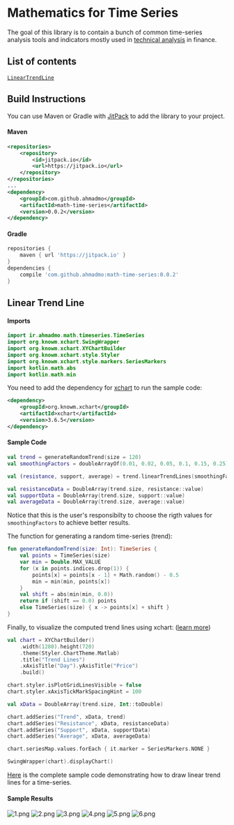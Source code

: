 # Mathematics for Time Series

The goal of this library is to contain a bunch of common time-series analysis tools and indicators mostly used in [technical analysis](https://en.wikipedia.org/wiki/Technical_analysis) in finance.

## List of contents

[`LinearTrendLine`](#linear-trend-line)

## Build Instructions

You can use Maven or Gradle with [JitPack](https://jitpack.io/) to add the library to your project.

#### Maven
```xml
<repositories>
    <repository>
        <id>jitpack.io</id>
        <url>https://jitpack.io</url>
    </repository>
</repositories>
...
<dependency>
    <groupId>com.github.ahmadmo</groupId>
    <artifactId>math-time-series</artifactId>
    <version>0.0.2</version>
</dependency>
```

#### Gradle
```gradle
repositories {		
    maven { url 'https://jitpack.io' }
}
dependencies {
    compile 'com.github.ahmadmo:math-time-series:0.0.2'
}
```

## Linear Trend Line

#### Imports
```kotlin
import ir.ahmadmo.math.timeseries.TimeSeries
import org.knowm.xchart.SwingWrapper
import org.knowm.xchart.XYChartBuilder
import org.knowm.xchart.style.Styler
import org.knowm.xchart.style.markers.SeriesMarkers
import kotlin.math.abs
import kotlin.math.min
```

You need to add the dependency for [xchart](https://knowm.org/open-source/xchart/) to run the sample code:

```xml
<dependency>
    <groupId>org.knowm.xchart</groupId>
    <artifactId>xchart</artifactId>
    <version>3.6.5</version>
</dependency>
```

#### Sample Code
```kotlin
val trend = generateRandomTrend(size = 120)
val smoothingFactors = doubleArrayOf(0.01, 0.02, 0.05, 0.1, 0.15, 0.25)

val (resistance, support, average) = trend.linearTrendLines(smoothingFactors)

val resistanceData = DoubleArray(trend.size, resistance::value)
val supportData = DoubleArray(trend.size, support::value)
val averageData = DoubleArray(trend.size, average::value)
```
Notice that this is the user's responsibilty to choose the rigth values for `smoothingFactors` to achieve better results.

The function for generating a random time-series (trend):

```kotlin
fun generateRandomTrend(size: Int): TimeSeries {
    val points = TimeSeries(size)
    var min = Double.MAX_VALUE
    for (x in points.indices.drop(1)) {
        points[x] = points[x - 1] + Math.random() - 0.5
        min = min(min, points[x])
    }
    val shift = abs(min(min, 0.0))
    return if (shift == 0.0) points
    else TimeSeries(size) { x -> points[x] + shift }
}
```

Finally, to visualize the computed trend lines using xchart: ([learn more](https://knowm.org/open-source/xchart/xchart-example-code/))
```kotlin
val chart = XYChartBuilder()
    .width(1280).height(720)
    .theme(Styler.ChartTheme.Matlab)
    .title("Trend Lines")
    .xAxisTitle("Day").yAxisTitle("Price")
    .build()

chart.styler.isPlotGridLinesVisible = false
chart.styler.xAxisTickMarkSpacingHint = 100

val xData = DoubleArray(trend.size, Int::toDouble)

chart.addSeries("Trend", xData, trend)
chart.addSeries("Resistance", xData, resistanceData)
chart.addSeries("Support", xData, supportData)
chart.addSeries("Average", xData, averageData)

chart.seriesMap.values.forEach { it.marker = SeriesMarkers.NONE }

SwingWrapper(chart).displayChart()
```

[Here](https://github.com/ahmadmo/math-time-series/blob/master/src/test/kotlin/ir/ahmadmo/math/timeseries/trendline/LinearTrendLineDrawer.kt) is the complete sample code demonstrating how to draw linear trend lines for a time-series.

#### Sample Results

![1.png](https://github.com/ahmadmo/math-time-series/blob/master/src/test/resources/image/trendline/linear/1.png)
![2.png](https://github.com/ahmadmo/math-time-series/blob/master/src/test/resources/image/trendline/linear/2.png)
![3.png](https://github.com/ahmadmo/math-time-series/blob/master/src/test/resources/image/trendline/linear/3.png)
![4.png](https://github.com/ahmadmo/math-time-series/blob/master/src/test/resources/image/trendline/linear/4.png)
![5.png](https://github.com/ahmadmo/math-time-series/blob/master/src/test/resources/image/trendline/linear/5.png)
![6.png](https://github.com/ahmadmo/math-time-series/blob/master/src/test/resources/image/trendline/linear/6.png)
